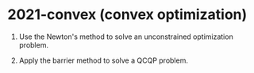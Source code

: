 # 2021-convex (convex optimization)

1. Use the Newton's method to solve an unconstrained optimization problem.

2. Apply the barrier method to solve a QCQP problem.
